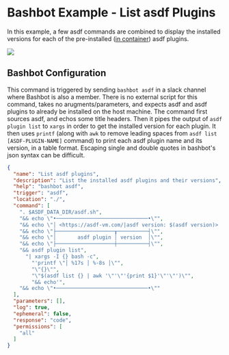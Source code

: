 # Bashbot Example - List asdf Plugins

In this example, a few asdf commands are combined to display the installed versions for each of the pre-installed ([in container](../../.tool-versions)) asdf plugins.

<img src="https://i.imgur.com/v1aqdj6.png" />

## Bashbot Configuration

This command is triggered by sending `bashbot asdf` in a slack channel where Bashbot is also a member. There is no external script for this command, takes no arugments/parameters, and expects asdf and asdf plugins to already be installed on the host machine. The command first sources asdf, and echos some title headers. Then it pipes the output of `asdf plugin list` to `xargs` in order to get the installed version for each plugin. It then uses `printf` (along with `awk` to remove leading spaces from `asdf list [ASDF-PLUGIN-NAME]` command) to print each asdf plugin name and its version, in a table format. Escaping single and double quotes in bashbot's json syntax can be difficult.

```json
{
  "name": "List asdf plugins",
  "description": "List the installed asdf plugins and their versions",
  "help": "bashbot asdf",
  "trigger": "asdf",
  "location": "./",
  "command": [
    ". $ASDF_DATA_DIR/asdf.sh",
    "&& echo \"•──────────────────────────────•\"",
    "&& echo \"│ <https://asdf-vm.com/|asdf version: $(asdf version)> |\"",
    "&& echo \"├───────────────────┰──────────┤\"",
    "&& echo \"│       asdf plugin │ version  │\"",
    "&& echo \"├───────────────────┼──────────┤\"",
    "&& asdf plugin list",
      "| xargs -I {} bash -c",
        "'printf \"│ %17s │ %-8s │\"",
        "\"{}\"",
        "\"$(asdf list {} | awk '\"'\"'{print $1}'\"'\"')\"",
        "&& echo'",
    "&& echo \"•──────────────────────────────•\""
  ],
  "parameters": [],
  "log": true,
  "ephemeral": false,
  "response": "code",
  "permissions": [
    "all"
  ]
}
```
